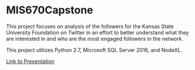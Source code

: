 # MIS670Capstone
This project focuses on analysis of the followers for the Kansas State University Foundation on Twitter in an effort to better understand what they are interested in and who are the most engaged followers in the network.

This project utilizes Python 2.7, Microsoft SQL Server 2016, and NodeXL.

[Link to Presentation](https://youtu.be/7Ix3x8SEpv0)
